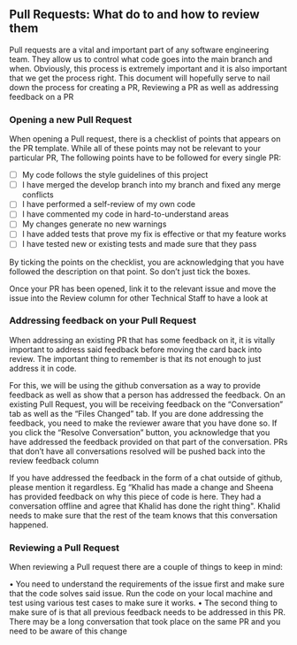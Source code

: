 ## Pull Requests: What do to and how to review them

Pull requests are a vital and important part of any software engineering team. They allow us to control what code goes into the main branch and when. Obviously, this process is extremely important and it is also important that we get the process right. This document will hopefully serve to nail down the process for creating a PR, Reviewing a PR as well as addressing feedback on a PR

### Opening a new Pull Request

When opening a Pull request, there is a checklist of points that appears on the PR template. While all of these points may not be relevant to your particular PR, The following points have to be followed for every single PR:

- [ ] My code follows the style guidelines of this project
- [ ] I have merged the develop branch into my branch and fixed any merge conflicts
- [ ] I have performed a self-review of my own code
- [ ] I have commented my code in hard-to-understand areas
- [ ] My changes generate no new warnings
- [ ] I have added tests that prove my fix is effective or that my feature works
- [ ] I have tested new or existing tests and made sure that they pass

By ticking the points on the checklist, you are acknowledging that you have followed the description on that point. So don’t just tick the boxes.

Once your PR has been opened, link it to the relevant issue and move the issue into the Review column for other Technical Staff to have a look at

### Addressing feedback on your Pull Request

When addressing an existing PR that has some feedback on it, it is vitally important to address said feedback before moving the card back into review. The important thing to remember is that its not enough to just address it in code.

For this, we will be using the github conversation as a way to provide feedback as well as show that a person has addressed the feedback. On an existing Pull Request, you will be receiving feedback on the “Conversation” tab as well as the “Files Changed” tab. If you are done addressing the feedback, you need to make the reviewer aware that you have done so. If you click the “Resolve Conversation” button, you acknowledge that you have addressed the feedback provided on that part of the conversation. PRs that don’t have all conversations resolved will be pushed back into the review feedback column

If you have addressed the feedback in the form of a chat outside of github, please mention it regardless. Eg “Khalid has made a change and Sheena has provided feedback on why this piece of code is here. They had a conversation offline and agree that Khalid has done the right thing". Khalid needs to make sure that the rest of the team knows that this conversation happened.

### Reviewing a Pull Request

When reviewing a Pull request there are a couple of things to keep in mind:

• You need to understand the requirements of the issue first and make sure that the code solves said issue. Run the code on your local machine and test using various test cases to make sure it works.
• The second thing to make sure of is that all previous feedback needs to be addressed in this PR. There may be a long conversation that took place on the same PR and you need to be aware of this change
